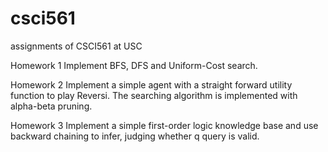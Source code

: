 csci561
=======

assignments of CSCI561 at USC

Homework 1
Implement BFS, DFS and Uniform-Cost search.

Homework 2
Implement a simple agent with a straight forward utility function to play Reversi. The searching algorithm is implemented with alpha-beta pruning.

Homework 3
Implement a simple first-order logic knowledge base and use backward chaining to infer, judging whether q query is valid.